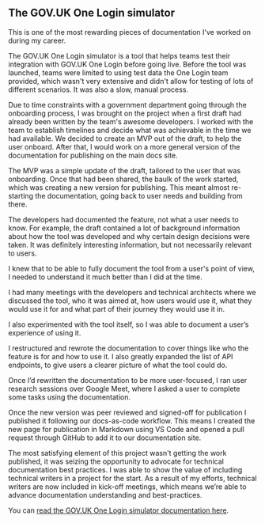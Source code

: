## The GOV.UK One Login simulator

This is one of the most rewarding pieces of documentation I've worked on during my career. 

The GOV.UK One Login simulator is a tool that helps teams test their integration with GOV.UK One Login before going live. Before the tool was launched, teams were limited to using test data the One Login team provided, which wasn't very extensive and didn't allow for testing of lots of different scenarios. It was also a slow, manual process.

Due to time constraints with a government department going through the onboarding process, I was brought on the project when a first draft had already been written by the team's awesome developers. I worked with the team to establish timelines and decide what was achievable in the time we had available. We decided to create an MVP out of the draft, to help the user onboard. After that, I would work on a more general version of the documentation for publishing on the main docs site.

The MVP was a simple update of the draft, tailored to the user that was onboarding. Once that had been shared, the baulk of the work started, which was creating a new version for publishing. This meant almost re-starting the documentation, going back to user needs and building from there. 

The developers had documented the feature, not what a user needs to know. For example, the draft contained a lot of background information about how the tool was developed and why certain design decisions were taken. It was definitely interesting information, but not necessarily relevant to users. 

I knew that to be able to fully document the tool from a user's point of view, I needed to understand it much better than I did at the time. 

I had many meetings with the developers and technical architects where we discussed the tool, who it was aimed at, how users would use it, what they would use it for and what part of their journey they would use it in. 

I also experimented with the tool itself, so I was able to document a user’s experience of using it. 

I restructured and rewrote the documentation to cover things like who the feature is for and how to use it. I also greatly expanded the list of API endpoints, to give users a clearer picture of what the tool could do.

Once I’d rewritten the documentation to be more user-focused, I ran user research sessions over Google Meet, where I asked a user to complete some tasks using the documentation. 

Once the new version was peer reviewed and signed-off for publication I published it following our docs-as-code workflow. This means I created the new page for publication in Markdown using VS Code and opened a pull request through GitHub to add it to our documentation site. 

The most satisfying element of this project wasn't getting the work published, it was seizing the opportunity to advocate for technical documentation best practices. I was able to show the value of including technical writers in a project for the start. As a result of my efforts, technical writers are now included in kick-off meetings, which means we’re able to advance documentation understanding and best-practices.

You can [read the GOV.UK One Login simulator documentation here](https://docs.sign-in.service.gov.uk/test-your-integration/).